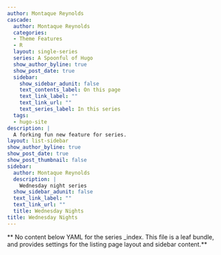 ```yaml
---
author: Montaque Reynolds 
cascade:
  author: Montaque Reynolds 
  categories:
  - Theme Features
  - R
  layout: single-series
  series: A Spoonful of Hugo
  show_author_byline: true
  show_post_date: true
  sidebar:
    show_sidebar_adunit: false
    text_contents_label: On this page
    text_link_label: ""
    text_link_url: ""
    text_series_label: In this series
  tags:
  - hugo-site
description: |
  A forking fun new feature for series.
layout: list-sidebar
show_author_byline: true
show_post_date: true
show_post_thumbnail: false
sidebar:
  author: Montaque Reynolds 
  description: |
    Wednesday night series
  show_sidebar_adunit: false
  text_link_label: ""
  text_link_url: ""
  title: Wednesday Nights 
title: Wednesday Nights 
---
```


** No content below YAML for the series _index. This file is a leaf bundle, and provides settings for the listing page layout and sidebar content.**
